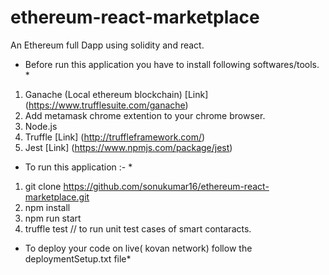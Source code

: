 # ethereum-react-marketplace
An Ethereum full Dapp using solidity and react.

* Before run this application you have to install following softwares/tools. * 
1. Ganache (Local ethereum blockchain) [Link] (https://www.trufflesuite.com/ganache) 
2. Add metamask chrome extention to your chrome browser.
3. Node.js
4. Truffle [Link] (http://truffleframework.com/)
5. Jest [Link] (https://www.npmjs.com/package/jest)

* To run this application :- *
1. git clone https://github.com/sonukumar16/ethereum-react-marketplace.git
2. npm install
3. npm run start
4. truffle test // to run unit test cases of smart contaracts.

* To deploy your code on live( kovan network) follow the deploymentSetup.txt file*


